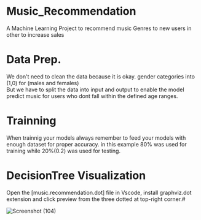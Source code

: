 # Music_Recommendation
A Machine Learning Project to recommend music Genres to new users in other to increase sales

# Data Prep.
We don't need to clean the data because it is okay. gender categories into (1,0) for (males and females)  
But we have to split the data into input and output to enable the model predict music for users who dont fall within the defined age ranges.

# Trainning
When trainnig your models always remember to feed your models with enough dataset for proper accuracy. in this example 80% was used for training while 20%(0.2) was used for testing.

# DecisionTree Visualization

Open the [music.recommendation.dot] file in Vscode, install graphviz.dot extension and click preview from the three dotted at top-right corner.#

![Screenshot (104)](https://user-images.githubusercontent.com/42388234/154854930-ff280a11-3c10-470a-8972-a1b9daa79b3b.png)
